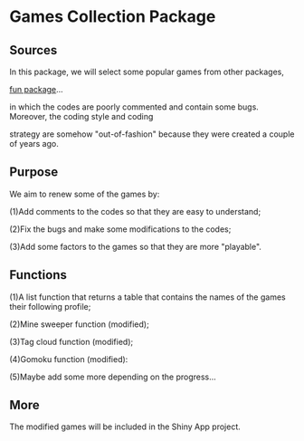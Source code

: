 
# Games Collection Package

## Sources

In this package, we will select some popular games from other packages,

[fun package](https://github.com/yihui/fun)...

in which the codes are poorly commented and contain some bugs. Moreover, the coding style and coding

strategy are somehow "out-of-fashion" because they were created a couple of years ago.

## Purpose

We aim to renew some of the games by:

(1)Add comments to the codes so that they are easy to understand;

(2)Fix the bugs and make some modifications to the codes;

(3)Add some factors to the games so that they are more "playable".

## Functions

(1)A list function that returns a table that contains the names of the games their following profile;

(2)Mine sweeper function (modified);

(3)Tag cloud function (modified);

(4)Gomoku function (modified):

(5)Maybe add some more depending on the progress...

## More

The modified games will be included in the Shiny App project.




